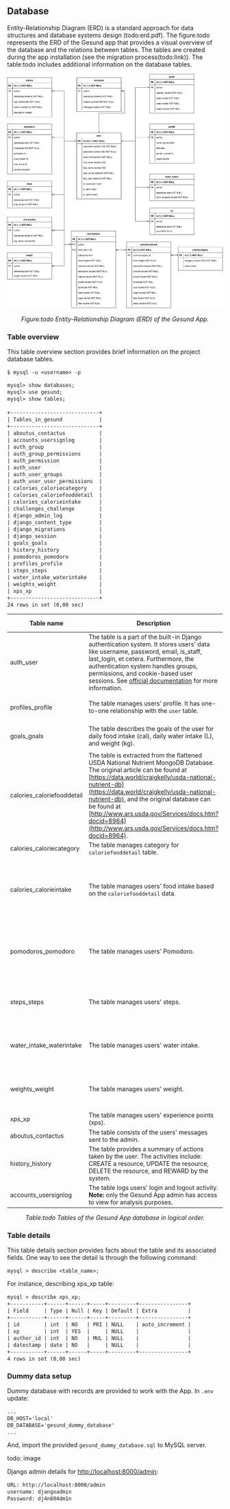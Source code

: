 ## Database

Entity-Relationship Diagram (ERD) is a standard approach for data structures and database systems design (todo:erd.pdf).
The
figure:todo represents the ERD of the Gesund app that provides a visual overview of the database and the
relations between tables. The tables are created during the app installation (see the migration process(todo:link)). The
table:todo includes additional information on the database tables.

![Database diagram](./resources/images/erd.svg)

<p align="center">
<i>Figure:todo Entity-Relationship Diagram (ERD) of the Gesund App.</i>
</p>

### Table overview

This table overview section provides brief information on the project database tables.

```shell
$ mysql -u <username> -p
```

```shell
mysql> show databases;
mysql> use gesund;
mysql> show tables;

+-----------------------------+
| Tables_in_gesund            |
+-----------------------------+
| aboutus_contactus           |
| accounts_usersignlog        |
| auth_group                  |
| auth_group_permissions      |
| auth_permission             |
| auth_user                   |
| auth_user_groups            |
| auth_user_user_permissions  |
| calories_caloriecategory    |
| calories_caloriefooddetail  |
| calories_calorieintake      |
| challenges_challenge        |
| django_admin_log            |
| django_content_type         |
| django_migrations           |
| django_session              |
| goals_goals                 |
| history_history             |
| pomodoros_pomodoro          |
| profiles_profile            |
| steps_steps                 |
| water_intake_waterintake    |
| weights_weight              |
| xps_xp                      |
+-----------------------------+
24 rows in set (0,00 sec)
```

| Table name                                                                                | Description                                                                                                                                                                                                                                                                                                                                                                                         | Relevant area(s) of the Gesund App UI                                                                                                                              |
|-------------------------------------------------------------------------------------------|-----------------------------------------------------------------------------------------------------------------------------------------------------------------------------------------------------------------------------------------------------------------------------------------------------------------------------------------------------------------------------------------------------|--------------------------------------------------------------------------------------------------------------------------------------------------------------------|
| auth_user                                                                                 | The table is a part of the built-in Django authentication system. It stores users' data like username, password, email, is_staff, last_login, et cetera. Furthermore, the authentication system handles groups, permissions, and cookie-based user sessions. See [official documentation](https://docs.djangoproject.com/en/4.1/topics/auth/) for more information.                                 | <ul><li>/accounts/login/</li><li>/accounts/logout/</li><li>/accounts/signup/</li><li>/accounts/password_reset/</li><li>/accounts/password_change/</li></ul>        |
| profiles_profile                                                                          | The table manages users' profile. It has one-to-one relationship with the `user` table.                                                                                                                                                                                                                                                                                                             | <ul><li>/profile/</li><li>/profile/:id/update/</li></ul>                                                                                                           |
| goals_goals                                                                               | The table describes the goals of the user for daily food intake (cal), daily water intake (L), and weight (kg).                                                                                                                                                                                                                                                                                     | <ul><li>/goals/</li><li>/goals/:id/update/</li></ul>                                                                                                               |
| calories_caloriefooddetail                                                                | The table is extracted from the flattened USDA National Nutrient MongoDB Database. The original article can be found at [https://data.world/craigkelly/usda-national-nutrient-db](https://data.world/craigkelly/usda-national-nutrient-db), and the original database can be found at [http://www.ars.usda.gov/Services/docs.htm?docid=8964](http://www.ars.usda.gov/Services/docs.htm?docid=8964). | NA                                                                                                                                                                 |
| calories_caloriecategory                                                                  | The table manages category for `caloriefooddetail` table.                                                                                                                                                                                                                                                                                                                                           | NA                                                                                                                                                                 |
| calories_calorieintake                                                                    | The table manages users' food intake based on the `caloriefooddetail` data.                                                                                                                                                                                                                                                                                                                         | <ul><li>/foods/</li><li>/foods/calorie-intake-datestamp-collection/:datestamp/</li><li>/foods/add/</li><li>/foods/:id/update/</li><li>/foods/:id/delete/</li></ul> |
| pomodoros_pomodoro                                                                        | The table manages users' Pomodoro.                                                                                                                                                                                                                                                                                                                                                                  | <ul><li>/pomodoros/</li><li>/pomodoros/add/</li><li>/pomodoros/detail/:id/</li><li>/pomodoros/pomodoro-datestamp-collection/:datestamp/</li></ul>                  |
| steps_steps                                                                               | The table manages users' steps.                                                                                                                                                                                                                                                                                                                                                                     | <ul><li>/steps/</li><li>/steps/add/</li><li>/steps/:id/update/</li><li>/steps/:id/delete/</li></ul>                                                                |
| water_intake_waterintake                                                                  | The table manages users' water intake.                                                                                                                                                                                                                                                                                                                                                              | <ul><li>/water-intake/</li><li>/water-intake/add/</li><li>/water-intake/:id/update/</li><li>/water-intake/:id/delete/</li></ul>                                    |
| weights_weight                                                                            | The table manages users' weight.                                                                                                                                                                                                                                                                                                                                                                    | <ul><li>/weight/</li><li>/weight/add/</li><li>/weight/:id/update/</li><li>/weight/:id/delete/</li></ul>                                                            |
| xps_xp                                                                                    | The table manages users' experience points (xps).                                                                                                                                                                                                                                                                                                                                                   | /xps/                                                                                                                                                              |
| aboutus_contactus                                                                         | The table consists of the users' messages sent to the admin.                                                                                                                                                                                                                                                                                                                                        | /about/contact-us/                                                                                                                                                 | 
| history_history                                                                           | The table provides a summary of actions taken by the user. The activities include: CREATE a resource, UPDATE the resource, DELETE the resource, and REWARD by the system.                                                                                                                                                                                                                           | /history/                                                                                                                                                          |
| accounts_usersignlog                                                                      | The table logs users' login and logout activity. **Note:** only the Gesund App admin has access to view for analysis purposes.                                                                                                                                                                                                                                                                      | NA                                                                                                                                                                 |

<p align="center">
<i>Table:todo Tables of the Gesund App database in logical order.</i>
</p>

### Table details

This table details section provides facts about the table and its associated fields. One way to see the detail is through the following command:

```shell
mysql > describe <table_name>;
```

For instance, describing xps_xp table:

```mysql
mysql > describe xps_xp;
+-----------+------+------+-----+---------+----------------+ 
| Field     | Type | Null | Key | Default | Extra          | 
+-----------+------+------+-----+---------+----------------+ 
| id        | int  | NO   | PRI | NULL    | auto_increment | 
| xp        | int  | YES  |     | NULL    |                | 
| author_id | int  | NO   | MUL | NULL    |                | 
| datestamp | date | NO   |     | NULL    |                | 
+-----------+------+------+-----+---------+----------------+ 
4 rows in set (0,00 sec)
```

### Dummy data setup

Dummy database with records are provided to work with the App. In `.env` update:

```shell
...
DB_HOST='local'
DB_DATABASE='gesund_dummy_database'
...
```

And, import the provided `gesund_dummy_database.sql` to MySQL server.

todo: image

Django admin details for [http://localhost:8000/admin](http://localhost:8000/admin):

```shell
URL: http://localhost:8000/admin
username: djangoadmin
Password: dj4n604dm1n
```

